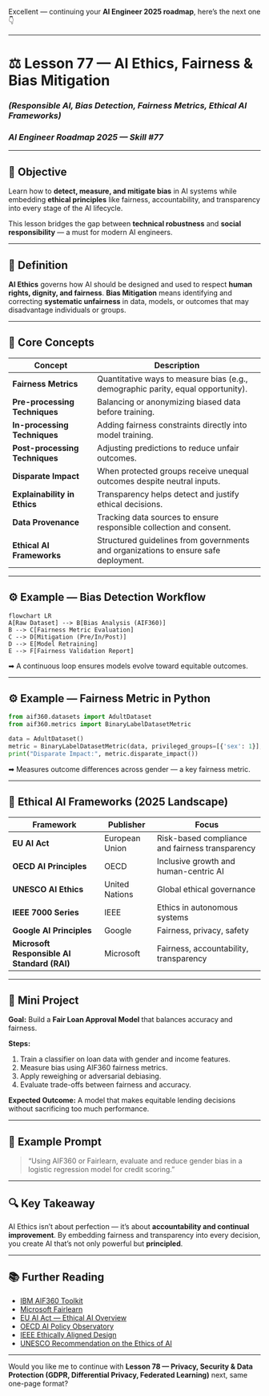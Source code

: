 Excellent — continuing your **AI Engineer 2025 roadmap**, here’s the next one 👇

---

# ⚖️ Lesson 77 — AI Ethics, Fairness & Bias Mitigation

### *(Responsible AI, Bias Detection, Fairness Metrics, Ethical AI Frameworks)*

### *AI Engineer Roadmap 2025 — Skill #77*

---

## 🎯 Objective

Learn how to **detect, measure, and mitigate bias** in AI systems while embedding **ethical principles** like fairness, accountability, and transparency into every stage of the AI lifecycle.

This lesson bridges the gap between **technical robustness** and **social responsibility** — a must for modern AI engineers.

---

## 🧩 Definition

**AI Ethics** governs how AI should be designed and used to respect **human rights, dignity, and fairness**.
**Bias Mitigation** means identifying and correcting **systematic unfairness** in data, models, or outcomes that may disadvantage individuals or groups.

---

## 🧠 Core Concepts

| Concept                        | Description                                                                         |
| ------------------------------ | ----------------------------------------------------------------------------------- |
| **Fairness Metrics**           | Quantitative ways to measure bias (e.g., demographic parity, equal opportunity).    |
| **Pre-processing Techniques**  | Balancing or anonymizing biased data before training.                               |
| **In-processing Techniques**   | Adding fairness constraints directly into model training.                           |
| **Post-processing Techniques** | Adjusting predictions to reduce unfair outcomes.                                    |
| **Disparate Impact**           | When protected groups receive unequal outcomes despite neutral inputs.              |
| **Explainability in Ethics**   | Transparency helps detect and justify ethical decisions.                            |
| **Data Provenance**            | Tracking data sources to ensure responsible collection and consent.                 |
| **Ethical AI Frameworks**      | Structured guidelines from governments and organizations to ensure safe deployment. |

---

## ⚙️ Example — Bias Detection Workflow

```mermaid
flowchart LR
A[Raw Dataset] --> B[Bias Analysis (AIF360)]
B --> C[Fairness Metric Evaluation]
C --> D[Mitigation (Pre/In/Post)]
D --> E[Model Retraining]
E --> F[Fairness Validation Report]
```

➡ A continuous loop ensures models evolve toward equitable outcomes.

---

## ⚙️ Example — Fairness Metric in Python

```python
from aif360.datasets import AdultDataset
from aif360.metrics import BinaryLabelDatasetMetric

data = AdultDataset()
metric = BinaryLabelDatasetMetric(data, privileged_groups=[{'sex': 1}], unprivileged_groups=[{'sex': 0}])
print("Disparate Impact:", metric.disparate_impact())
```

➡ Measures outcome differences across gender — a key fairness metric.

---

## 🧱 Ethical AI Frameworks (2025 Landscape)

| Framework                                   | Publisher      | Focus                                           |
| ------------------------------------------- | -------------- | ----------------------------------------------- |
| **EU AI Act**                               | European Union | Risk-based compliance and fairness transparency |
| **OECD AI Principles**                      | OECD           | Inclusive growth and human-centric AI           |
| **UNESCO AI Ethics**                        | United Nations | Global ethical governance                       |
| **IEEE 7000 Series**                        | IEEE           | Ethics in autonomous systems                    |
| **Google AI Principles**                    | Google         | Fairness, privacy, safety                       |
| **Microsoft Responsible AI Standard (RAI)** | Microsoft      | Fairness, accountability, transparency          |

---

## 📘 Mini Project

**Goal:** Build a **Fair Loan Approval Model** that balances accuracy and fairness.

**Steps:**

1. Train a classifier on loan data with gender and income features.
2. Measure bias using AIF360 fairness metrics.
3. Apply reweighing or adversarial debiasing.
4. Evaluate trade-offs between fairness and accuracy.

**Expected Outcome:**
A model that makes equitable lending decisions without sacrificing too much performance.

---

## 🧠 Example Prompt

> “Using AIF360 or Fairlearn, evaluate and reduce gender bias in a logistic regression model for credit scoring.”

---

## 🔍 Key Takeaway

AI Ethics isn’t about perfection — it’s about **accountability and continual improvement**.
By embedding fairness and transparency into every decision, you create AI that’s not only powerful but **principled**.

---

## 📚 Further Reading

* [IBM AIF360 Toolkit](https://aif360.mybluemix.net/)
* [Microsoft Fairlearn](https://fairlearn.org/)
* [EU AI Act — Ethical AI Overview](https://artificialintelligenceact.eu/)
* [OECD AI Policy Observatory](https://oecd.ai/en/)
* [IEEE Ethically Aligned Design](https://ethicsinaction.ieee.org/)
* [UNESCO Recommendation on the Ethics of AI](https://unesdoc.unesco.org/ark:/48223/pf0000381137)

---

Would you like me to continue with **Lesson 78 — Privacy, Security & Data Protection (GDPR, Differential Privacy, Federated Learning)** next, same one-page format?
